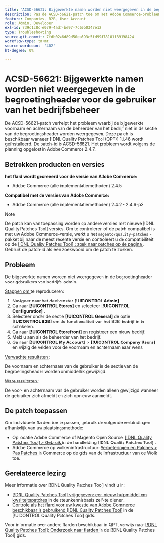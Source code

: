 ```yaml
---
title: 'ACSD-56621: Bijgewerkte namen worden niet weergegeven in de begroetingheader voor de gebruiker van het bedrijfsbeheer'
description: Pas de ACSD-56621-patch toe om het Adobe Commerce-probleem op te lossen, waarbij de bijgewerkte voornaam en achternaam van de beheerder van het bedrijf niet worden weergegeven in de sectie met begroetingkoppen.
feature: Companies, B2B, User Account
role: Admin, Developer
exl-id: 739c1c8c-e079-4ad7-be97-7c60b0347e12
type: Troubleshooting
source-git-commit: 7fdb02a6d89d50ea593c5fd99d78101f89198424
workflow-type: tm+mt
source-wordcount: '402'
ht-degree: 0%

---
```


# ACSD-56621: Bijgewerkte namen worden niet weergegeven in de begroetingheader voor de gebruiker van het bedrijfsbeheer

De ACSD-56621-patch verhelpt het probleem waarbij de bijgewerkte voornaam en achternaam van de beheerder van het bedrijf niet in de sectie van de begroetingsheader worden weergegeven. Deze patch is beschikbaar wanneer [[!DNL Quality Patches Tool (QPT)] ](https://experienceleague.adobe.com/nl/docs/commerce-operations/tools/quality-patches-tool/quality-patches-tool-to-self-serve-quality-patches) 1.1.46 wordt geïnstalleerd. De patch-id is ACSD-56621. Het probleem wordt volgens de planning opgelost in Adobe Commerce 2.4.7.

## Betrokken producten en versies

**het flard wordt gecreeerd voor de versie van Adobe Commerce:**

* Adobe Commerce (alle implementatiemethoden) 2.4.5

**Compatibel met de versies van Adobe Commerce:**

* Adobe Commerce (alle implementatiemethoden) 2.4.2 - 2.4.6-p3

>[!NOTE]
>
>De patch kan van toepassing worden op andere versies met nieuwe [!DNL Quality Patches Tool] versies. Om te controleren of de patch compatibel is met uw Adobe Commerce-versie, werkt u het `magento/quality-patches` -pakket bij naar de meest recente versie en controleert u de compatibiliteit op de [[!DNL Quality Patches Tool] : zoek naar patches op de pagina ](https://experienceleague.adobe.com/tools/commerce-quality-patches/index.html?lang=nl-NL) . Gebruik de patch-id als een zoekwoord om de patch te zoeken.

## Probleem

De bijgewerkte namen worden niet weergegeven in de begroetingheader voor gebruikers van bedrijfs-admin.

<u> Stappen om </u> te reproduceren:

1. Navigeer naar het deelvenster **[!UICONTROL Admin]** .
1. Ga naar **[!UICONTROL Stores]** en selecteer **[!UICONTROL Configuration]** .
1. Selecteer onder de sectie **[!UICONTROL General]** de optie **[!UICONTROL B2B]** om de functionaliteit van het B2B-bedrijf in te schakelen.
1. Ga naar **[!UICONTROL Storefront]** en registreer een nieuw bedrijf.
1. Meld u aan als de beheerder van het bedrijf.
1. Ga naar **[!UICONTROL My Account]** > **[!UICONTROL Company Users]** en wijzig de velden voor de voornaam en achternaam naar wens.

<u> Verwachte resultaten </u>:

De voornaam en achternaam van de gebruiker in de sectie van de begroetingsheader worden onmiddellijk gewijzigd.

<u> Ware resultaten </u>:

De voor- en achternaam van de gebruiker worden alleen gewijzigd wanneer de gebruiker zich afmeldt en zich opnieuw aanmeldt.

## De patch toepassen

Om individuele flarden toe te passen, gebruik de volgende verbindingen afhankelijk van uw plaatsingsmethode:

* Op locatie Adobe Commerce of Magento Open Source: [[!DNL Quality Patches Tool] > Gebruik ](/help/tools/quality-patches-tool/usage.md) in de handleiding [!DNL Quality Patches Tool] .
* Adobe Commerce op wolkeninfrastructuur: [ Verbeteringen en Patches > Pas Patches ](https://experienceleague.adobe.com/docs/commerce-cloud-service/user-guide/develop/upgrade/apply-patches.html?lang=nl-NL) in Commerce op de gids van de Infrastructuur van de Wolk toe.

## Gerelateerde lezing

Meer informatie over [!DNL Quality Patches Tool] vindt u in:

* [[!DNL Quality Patches Tool]  vrijgegeven: een nieuw hulpmiddel om kwaliteitspatches ](https://experienceleague.adobe.com/nl/docs/commerce-operations/tools/quality-patches-tool/quality-patches-tool-to-self-serve-quality-patches) in de steunkennisbasis zelf-te dienen.
* [ Controle als het flard voor uw kwestie van Adobe Commerce beschikbaar is gebruikend  [!DNL Quality Patches Tool]](/help/tools/quality-patches-tool/patches-available-in-qpt/check-patch-for-magento-issue-with-magento-quality-patches.md) in de [!UICONTROL Quality Patches Tool] gids.


Voor informatie over andere flarden beschikbaar in QPT, verwijs naar [[!DNL Quality Patches Tool]: Onderzoek naar flarden ](https://experienceleague.adobe.com/tools/commerce-quality-patches/index.html?lang=nl-NL) in de [!DNL Quality Patches Tool] gids.
